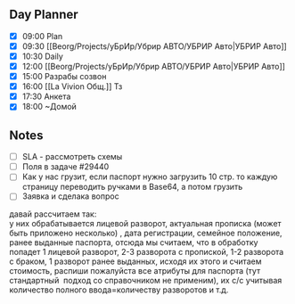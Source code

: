 ## Day Planner
- [x] 09:00 Plan
- [x] 09:30 [[Beorg/Projects/уБрИр/Убрир АВТО/УБРИР Авто|УБРИР Авто]]
- [x] 10:30 Daily
- [x] 12:00 [[Beorg/Projects/уБрИр/Убрир АВТО/УБРИР Авто|УБРИР Авто]]
- [x] 15:00 Разрабы созвон
- [x] 16:00 [[La Vivion Общ.]] Тз
- [x] 17:30 Анкета 
- [x] 18:00 ~Домой

## Notes
- [ ] SLA - рассмотреть схемы 
- [ ] Поля в задаче #29440
- [ ] Как у нас грузит, если паспорт нужно загрузить 10 стр. то каждую страницу 
	переводить ручками в Base64, а потом грузить 
- [ ] Заявка и сделака вопрос 

давай рассчитаем так:  
у них обрабатывается лицевой разворот, актуальная прописка (может быть приложено несколько) , дата регистрации, семейное положение, ранее выданные паспорта, отсюда мы считаем, что в обработку попадет 1 лицевой разворот, 2-3 разворота с пропиской, 1-2 разворота с браком, 1 разворот ранее выданных, исходя их этого и считаем стоимость, распиши пожалуйста все атрибуты для паспорта (тут стандартный  подход со справочником не применим), их с/с учитывая количество полного ввода=количеству разворотов и т.д.